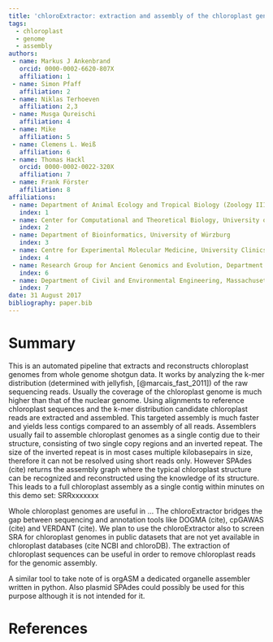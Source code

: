 ```yaml
---
title: 'chloroExtractor: extraction and assembly of the chloroplast genome from whole genome shotgun data'
tags:
  - chloroplast
  - genome
  - assembly
authors:
 - name: Markus J Ankenbrand
   orcid: 0000-0002-6620-807X
   affiliation: 1
 - name: Simon Pfaff
   affiliation: 2
 - name: Niklas Terhoeven
   affiliation: 2,3
 - name: Musga Qureischi
   affiliation: 4
 - name: Mike
   affiliation: 5
 - name: Clemens L. Weiß
   affiliation: 6
 - name: Thomas Hackl
   orcid: 0000-0002-0022-320X
   affiliation: 7
 - name: Frank Förster
   affiliation: 8
affiliations:
 - name: Department of Animal Ecology and Tropical Biology (Zoology III), University of Würzburg, Germany
   index: 1
 - name: Center for Computational and Theoretical Biology, University of Würzburg
   index: 2
 - name: Department of Bioinformatics, University of Würzburg
   index: 3
 - name: Centre for Experimental Molecular Medicine, University Clinics Würzburg, Germany
   index: 4
 - name: Research Group for Ancient Genomics and Evolution, Department of Molecular Biology, Max Planck Institute for Developmental Biology, Tübingen, Germany
   index: 6
 - name: Department of Civil and Environmental Engineering, Massachusetts Institute of Technology
   index: 7
date: 31 August 2017
bibliography: paper.bib
---
```


# Summary

This is an automated pipeline that extracts and reconstructs chloroplast genomes from whole genome shotgun data.
It works by analyzing the k-mer distribution (determined with jellyfish, [@marcais_fast_2011]) of the raw sequencing reads.
Usually the coverage of the chloroplast genome is much higher than that of the nuclear genome.
Using alignments to reference chloroplast sequences and the k-mer distribution candidate chloroplast reads are extracted and assembled.
This targeted assembly is much faster and yields less contigs compared to an assembly of all reads.
Assemblers usually fail to assemble chloroplast genomes as a single contig due to their structure, consisting of two single copy regions and an inverted repeat.
The size of the inverted repeat is in most cases multiple kilobasepairs in size, therefore it can not be resolved using short reads only.
However SPAdes (cite) returns the assembly graph where the typical chloroplast structure can be recognized and reconstructed using the knowledge of its structure.
This leads to a full chloroplast assembly as a single contig within minutes on this demo set: SRRxxxxxxx

Whole chloroplast genomes are useful in ...
The chloroExtractor bridges the gap between sequencing and annotation tools like DOGMA (cite), cpGAWAS (cite) and VERDANT (cite).
We plan to use the chloroExtractor also to screen SRA for chloroplast genomes in public datasets that are not yet available in chloroplast databases (cite NCBI and chloroDB).
The extraction of chloroplast sequences can be useful in order to remove chloroplast reads for the genomic assembly.

A similar tool to take note of is orgASM a dedicated organelle assembler written in python.
Also plasmid SPAdes could possibly be used for this purpose although it is not intended for it.

# References

